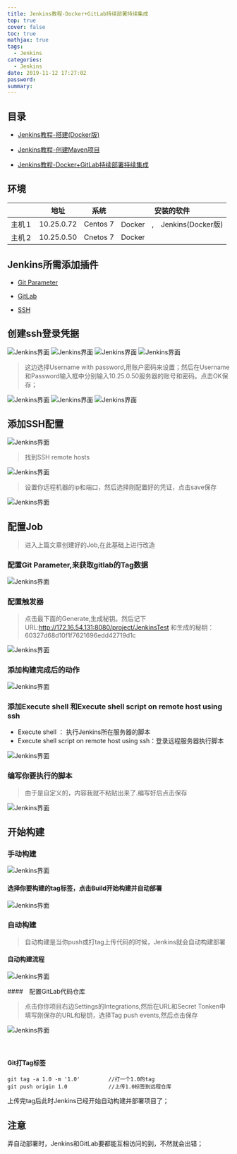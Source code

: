 ```yaml
---
title: Jenkins教程-Docker+GitLab持续部署持续集成
top: true
cover: false
toc: true
mathjax: true
tags:
  - Jenkins
categories:
  - Jenkins
date: 2019-11-12 17:27:02
password:
summary:
---
```


## 目录

- [Jenkins教程-搭建(Docker版)](https://mjava.top/jenkins/build-jenkins-docker/)

- [Jenkins教程-创建Maven项目](https://mjava.top/jenkins/build-jenkins-mavne/)

- [Jenkins教程-Docker+GitLab持续部署持续集成](https://mjava.top/jenkins/build-jenkins-ci-cd/)



## 环境

|        | 地址       | 系统     | 安装的软件                   |
| ------ | ---------- | -------- | ---------------------------- |
| 主机１ | 10.25.0.72 | Centos 7 | Docker　,　Jenkins(Docker版) |
| 主机２ | 10.25.0.50 | Cnetos 7 | Docker                       |



## Jenkins所需添加插件

- [Git Parameter](https://plugins.jenkins.io/git-parameter)
- [GitLab](https://plugins.jenkins.io/gitlab-plugin)

- [SSH](https://plugins.jenkins.io/ssh)

## 创建ssh登录凭据

![Jenkins界面](http://xhh.dengzii.com/blog/20191112111043.png)
![Jenkins界面](http://xhh.dengzii.com/blog/20191112111058.png)
![Jenkins界面](http://xhh.dengzii.com/blog/20191112111115.png)
![Jenkins界面](http://xhh.dengzii.com/blog/20191112111130.png)

> 这边选择Username with password,用账户密码来设置；然后在Username和Password输入框中分别输入10.25.0.50服务器的账号和密码。点击OK保存；

![Jenkins界面](http://xhh.dengzii.com/blog/20191112111529.png)
![Jenkins界面](http://xhh.dengzii.com/blog/20191112111806.png)
![Jenkins界面](http://xhh.dengzii.com/blog/20191112160316.png)

## 添加SSH配置
![Jenkins界面](http://xhh.dengzii.com/blog/20191112160521.png)
> 找到SSH remote hosts 

![Jenkins界面](http://xhh.dengzii.com/blog/20191112160541.png)
> 设置你远程机器的ip和端口，然后选择刚配置好的凭证，点击save保存

![Jenkins界面](http://xhh.dengzii.com/blog/20191112160920.png)

## 配置Job

> 进入上篇文章创建好的Job,在此基础上进行改造



### 配置Git Parameter,来获取gitlab的Tag数据

![Jenkins界面](http://xhh.dengzii.com/blog/20191112161424.png)

### 配置触发器

> 点击最下面的Generate,生成秘钥。然后记下URL:http://172.16.54.131:8080/project/JenkinsTest 和生成的秘钥：60327d68d10f1f7621696edd42719d1c

![Jenkins界面](http://xhh.dengzii.com/blog/20191112161808.png)

### 添加构建完成后的动作

![Jenkins界面](http://xhh.dengzii.com/blog/20191112161842.png)

### 添加Execute shell 和Execute shell script on remote host using ssh

- Execute shell ： 执行Jenkins所在服务器的脚本
- Execute shell script on remote host using ssh：登录远程服务器执行脚本



![Jenkins界面](http://xhh.dengzii.com/blog/20191112161940.png)



### 编写你要执行的脚本

> 由于是自定义的，内容我就不粘贴出来了.编写好后点击保存

![Jenkins界面](http://xhh.dengzii.com/blog/20191112164613.png)

## 开始构建

### 手动构建


![Jenkins界面](http://xhh.dengzii.com/blog/20191112164653.png)



#### 选择你要构建的tag标签，点击Build开始构建并自动部署

![Jenkins界面](http://xhh.dengzii.com/blog/20191112164746.png)

### 自动构建

> 自动构建是当你push或打tag上传代码的时候，Jenkins就会自动构建部署



#### 自动构建流程

![Jenkins界面](http://xhh.dengzii.com/blog/201911121717.png)


####　配置GitLab代码仓库
> 点击你你项目右边Settings的Integrations,然后在URL和Secret Tonken中填写刚保存的URL和秘钥，选择Tag push events,然后点击保存

![Jenkins界面](http://xhh.dengzii.com/blog/20191112165036.png)

　



#### Git打Tag标签

```shell
git tag -a 1.0 -m '1.0'  		//打一个1.0的tag
git push origin 1.0 			//上传1.0标签到远程仓库
```

上传完tag后此时Jenkins已经开始自动构建并部署项目了；



## 注意

弄自动部署时，Jenkins和GitLab要都能互相访问的到，不然就会出错；